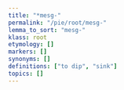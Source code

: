 ```yaml
---
title: "*mesg-"
permalink: "/pie/root/mesg-"
lemma_to_sort: "mesg-"
klass: root
etymology: []
markers: []
synonyms: []
definitions: ["to dip", "sink"]
topics: []
---
```

